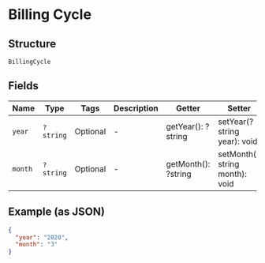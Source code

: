
# Billing Cycle

## Structure

`BillingCycle`

## Fields

| Name | Type | Tags | Description | Getter | Setter |
|  --- | --- | --- | --- | --- | --- |
| `year` | `?string` | Optional | - | getYear(): ?string | setYear(?string year): void |
| `month` | `?string` | Optional | - | getMonth(): ?string | setMonth(?string month): void |

## Example (as JSON)

```json
{
  "year": "2020",
  "month": "3"
}
```

